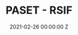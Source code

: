 ---
title: PASET - RSIF
date: 2021-02-26 00:00:00 Z
layout: sito
type: studio
image: "/assets/foto/studio/paset.jpg"
kind: Web Development
link: https://www.rsif-paset.org
---